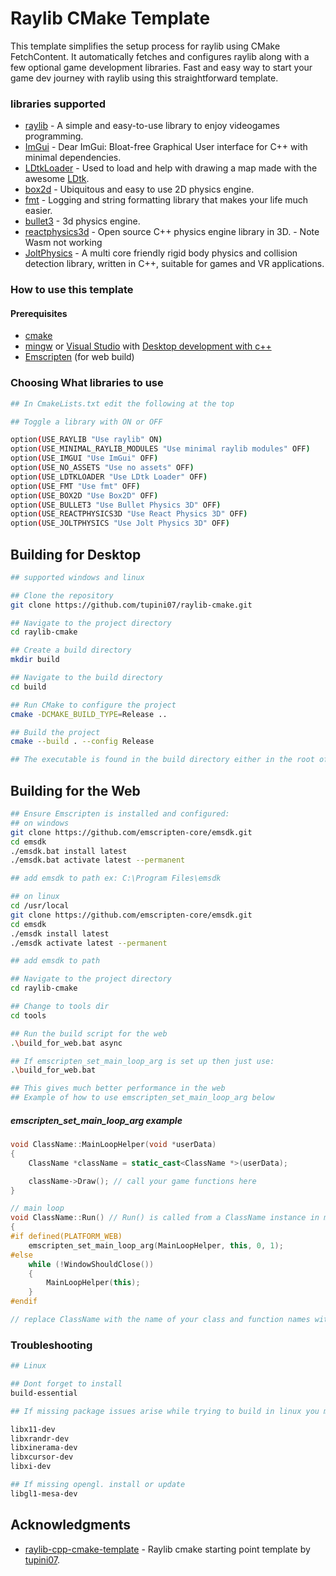 # Raylib CMake Template

This template simplifies the setup process for raylib using CMake FetchContent. It automatically fetches and configures raylib along with a few optional game development libraries. Fast and easy way to start your game dev journey with raylib using this straightforward template.

### libraries supported

- [raylib](https://github.com/raysan5/raylib) - A simple and easy-to-use library to enjoy videogames programming.
- [ImGui](https://github.com/ocornut/imgui) - Dear ImGui: Bloat-free Graphical User interface for C++ with minimal dependencies.
- [LDtkLoader](https://github.com/Madour/LDtkLoader) - Used to load and help
  with drawing a map made with the awesome [LDtk](https://ldtk.io/).
- [box2d](https://github.com/erincatto/box2d) - Ubiquitous and easy to use 2D
  physics engine.
- [fmt](https://github.com/fmtlib/fmt) - Logging and string formatting library
  that makes your life much easier.
- [bullet3](https://github.com/bulletphysics/bullet3) - 3d physics engine.
- [reactphysics3d](https://github.com/DanielChappuis/ReactPhysics3D) - Open source C++ physics engine library in 3D. - Note Wasm not working
- [JoltPhysics](https://github.com/jrouwe/JoltPhysics) - A multi core friendly rigid body physics and collision detection library, written in C++, suitable for games and VR applications.

### How to use this template

#### Prerequisites
- [cmake](https://cmake.org/)
- [mingw](https://sourceforge.net/projects/mingw-w64/files/Toolchains%20targetting%20Win64/Personal%20Builds/mingw-builds/8.1.0/threads-posix/seh/) or [Visual Studio](https://visualstudio.microsoft.com/) with [Desktop development with c++](https://learn.microsoft.com/en-us/cpp/build/vscpp-step-0-installation?view=msvc-170)
- [Emscripten](https://github.com/emscripten-core/emsdk) (for web build)


### Choosing What libraries to use
```bash
## In CmakeLists.txt edit the following at the top

## Toggle a library with ON or OFF

option(USE_RAYLIB "Use raylib" ON)
option(USE_MINIMAL_RAYLIB_MODULES "Use minimal raylib modules" OFF)
option(USE_IMGUI "Use ImGui" OFF)
option(USE_NO_ASSETS "Use no assets" OFF)
option(USE_LDTKLOADER "Use LDtk Loader" OFF)
option(USE_FMT "Use fmt" OFF)
option(USE_BOX2D "Use Box2D" OFF)
option(USE_BULLET3 "Use Bullet Physics 3D" OFF)
option(USE_REACTPHYSICS3D "Use React Physics 3D" OFF)
option(USE_JOLTPHYSICS "Use Jolt Physics 3D" OFF)

```

## Building for Desktop

```bash
## supported windows and linux

## Clone the repository
git clone https://github.com/tupini07/raylib-cmake.git

## Navigate to the project directory
cd raylib-cmake

## Create a build directory
mkdir build

## Navigate to the build directory
cd build

## Run CMake to configure the project
cmake -DCMAKE_BUILD_TYPE=Release ..

## Build the project
cmake --build . --config Release

## The executable is found in the build directory either in the root of the directory or in debug/release file if using msvc
```

## Building for the Web

```bash
## Ensure Emscripten is installed and configured:
## on windows
git clone https://github.com/emscripten-core/emsdk.git
cd emsdk
./emsdk.bat install latest
./emsdk.bat activate latest --permanent

## add emsdk to path ex: C:\Program Files\emsdk

## on linux
cd /usr/local
git clone https://github.com/emscripten-core/emsdk.git
cd emsdk
./emsdk install latest
./emsdk activate latest --permanent

## add emsdk to path

## Navigate to the project directory
cd raylib-cmake

## Change to tools dir
cd tools

## Run the build script for the web
.\build_for_web.bat async

## If emscripten_set_main_loop_arg is set up then just use:
.\build_for_web.bat

## This gives much better performance in the web
## Example of how to use emscripten_set_main_loop_arg below

```
##### emscripten_set_main_loop_arg example

```c++
void ClassName::MainLoopHelper(void *userData)
{
    ClassName *className = static_cast<ClassName *>(userData);

    className->Draw(); // call your game functions here
}

// main loop
void ClassName::Run() // Run() is called from a ClassName instance in main
{
#if defined(PLATFORM_WEB)
    emscripten_set_main_loop_arg(MainLoopHelper, this, 0, 1);
#else
    while (!WindowShouldClose())
    {
        MainLoopHelper(this);
    }
#endif

// replace ClassName with the name of your class and function names with your functions
```

### Troubleshooting

```bash
## Linux

## Dont forget to install
build-essential

## If missing package issues arise while trying to build in linux you may need to install or update the following:

libx11-dev
libxrandr-dev
libxinerama-dev
libxcursor-dev
libxi-dev

## If missing opengl. install or update
libgl1-mesa-dev
```

## Acknowledgments

- [raylib-cpp-cmake-template](https://github.com/tupini07/raylib-cpp-cmake-template) - Raylib cmake starting point template by [tupini07](https://github.com/tupini07).
